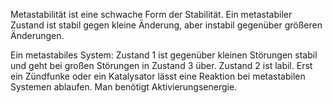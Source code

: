 
Metastabilität ist eine schwache Form der Stabilität. Ein metastabiler Zustand ist stabil gegen kleine Änderung, aber instabil gegenüber größeren Änderungen.

Ein metastabiles System: Zustand 1 ist gegenüber kleinen Störungen stabil und geht bei großen Störungen in Zustand 3 über. Zustand 2 ist labil.
Erst ein Zündfunke oder ein Katalysator lässt eine Reaktion bei metastabilen Systemen ablaufen.
Man benötigt Aktivierungsenergie.